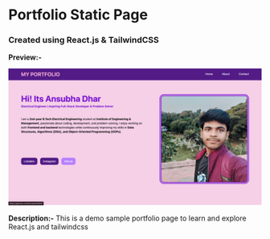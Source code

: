 # Portfolio Static Page
<h3>Created using React.js & TailwindCSS</h3>
<p><b>Preview:-</b></p>
<img src="./public/portfolio.jpeg"/>
<p><b>Description:-</b> This is a demo sample portfolio page to learn and explore React.js and tailwindcss</p>

